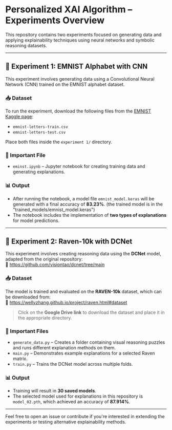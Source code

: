 # Personalized XAI Algorithm – Experiments Overview

This repository contains two experiments focused on generating data and applying explainability techniques using neural networks and symbolic reasoning datasets.

---

## 🧪 Experiment 1: EMNIST Alphabet with CNN

This experiment involves generating data using a Convolutional Neural Network (CNN) trained on the EMNIST alphabet dataset.

### 📥 Dataset
To run the experiment, download the following files from the [EMNIST Kaggle page](https://www.kaggle.com/datasets/crawford/emnist):

- `emnist-letters-train.csv`
- `emnist-letters-test.csv`

Place both files inside the `experiment 1/` directory.

### 📂 Important File
- `eminst.ipynb` – Jupyter notebook for creating training data and generating explanations.

### 📊 Output
- After running the notebook, a model file `emnist_model.keras` will be generated with a final accuracy of **83.23%**.
  (the trained model is in the "trained_models/emnist_model.keras")
- The notebook includes the implementation of **two types of explanations** for model predictions.

---

## 🧠 Experiment 2: Raven-10k with DCNet

This experiment involves creating reasoning data using the **DCNet** model, adapted from the original repository:  
🔗 https://github.com/visiontao/dcnet/tree/main

### 📥 Dataset
The model is trained and evaluated on the **RAVEN-10k** dataset, which can be downloaded from:  
🔗 https://wellyzhang.github.io/project/raven.html#dataset  
> Click on the **Google Drive link** to download the dataset and place it in the appropriate directory.

### 📂 Important Files
- `generate_data.py` – Creates a folder containing visual reasoning puzzles and runs different explanation methods on them.
- `main.py` – Demonstrates example explanations for a selected Raven matrix.
- `train.py` – Trains the DCNet model across multiple folds.

### 📊 Output
- Training will result in **30 saved models**.
- The selected model used for explanations in this repository is `model_02.pth`, which achieved an accuracy of **87.914%**.

---

Feel free to open an issue or contribute if you're interested in extending the experiments or testing alternative explainability methods.

